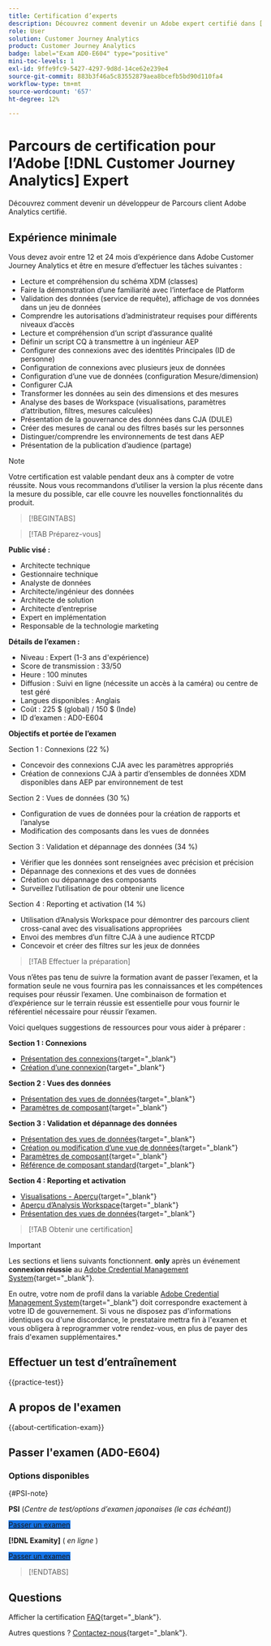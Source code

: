```yaml
---
title: Certification d’experts
description: Découvrez comment devenir un Adobe expert certifié dans [!DNL Customer Journey Analytics]
role: User
solution: Customer Journey Analytics
product: Customer Journey Analytics
badge: label="Exam AD0-E604" type="positive"
mini-toc-levels: 1
exl-id: 9ffe9fc9-5427-4297-9d8d-14ce62e239e4
source-git-commit: 883b3f46a5c83552879aea8bcefb5bd90d110fa4
workflow-type: tm+mt
source-wordcount: '657'
ht-degree: 12%

---
```


# Parcours de certification pour l’Adobe [!DNL Customer Journey Analytics] Expert

Découvrez comment devenir un développeur de Parcours client Adobe Analytics certifié.

## Expérience minimale

Vous devez avoir entre 12 et 24 mois d’expérience dans Adobe Customer Journey Analytics et être en mesure d’effectuer les tâches suivantes :

* Lecture et compréhension du schéma XDM (classes)
* Faire la démonstration d’une familiarité avec l’interface de Platform
* Validation des données (service de requête), affichage de vos données dans un jeu de données
* Comprendre les autorisations d’administrateur requises pour différents niveaux d’accès
* Lecture et compréhension d’un script d’assurance qualité
* Définir un script CQ à transmettre à un ingénieur AEP
* Configurer des connexions avec des identités Principales (ID de personne)
* Configuration de connexions avec plusieurs jeux de données
* Configuration d’une vue de données (configuration Mesure/dimension)
* Configurer CJA
* Transformer les données au sein des dimensions et des mesures
* Analyse des bases de Workspace (visualisations, paramètres d’attribution, filtres, mesures calculées)
* Présentation de la gouvernance des données dans CJA (DULE)
* Créer des mesures de canal ou des filtres basés sur les personnes
* Distinguer/comprendre les environnements de test dans AEP
* Présentation de la publication d’audience (partage)

>[!NOTE]
>
>Votre certification est valable pendant deux ans à compter de votre réussite. Nous vous recommandons d’utiliser la version la plus récente dans la mesure du possible, car elle couvre les nouvelles fonctionnalités du produit.

>[!BEGINTABS]

>[!TAB Préparez-vous]

**Public visé :**

* Architecte technique
* Gestionnaire technique
* Analyste de données
* Architecte/ingénieur des données
* Architecte de solution
* Architecte d’entreprise
* Expert en implémentation
* Responsable de la technologie marketing

**Détails de l’examen :**

* Niveau : Expert (1-3 ans d&#39;expérience)
* Score de transmission : 33/50
* Heure : 100 minutes
* Diffusion : Suivi en ligne (nécessite un accès à la caméra) ou centre de test géré
* Langues disponibles : Anglais
* Coût : 225 $ (global) / 150 $ (Inde)
* ID d’examen : AD0-E604

**Objectifs et portée de l’examen**

Section 1 : Connexions (22 %)

* Concevoir des connexions CJA avec les paramètres appropriés
* Création de connexions CJA à partir d’ensembles de données XDM disponibles dans AEP par environnement de test

Section 2 : Vues de données (30 %)

* Configuration de vues de données pour la création de rapports et l’analyse
* Modification des composants dans les vues de données

Section 3 : Validation et dépannage des données (34 %)

* Vérifier que les données sont renseignées avec précision et précision
* Dépannage des connexions et des vues de données
* Création ou dépannage des composants
* Surveillez l’utilisation de pour obtenir une licence

Section 4 : Reporting et activation (14 %)

* Utilisation d’Analysis Workspace pour démontrer des parcours client cross-canal avec des visualisations appropriées
* Envoi des membres d’un filtre CJA à une audience RTCDP
* Concevoir et créer des filtres sur les jeux de données

>[!TAB Effectuer la préparation]

Vous n’êtes pas tenu de suivre la formation avant de passer l’examen, et la formation seule ne vous fournira pas les connaissances et les compétences requises pour réussir l’examen. Une combinaison de formation et d’expérience sur le terrain réussie est essentielle pour vous fournir le référentiel nécessaire pour réussir l’examen.

Voici quelques suggestions de ressources pour vous aider à préparer :

**Section 1 : Connexions**

* [Présentation des connexions](https://experienceleague.adobe.com/docs/analytics-platform/using/cja-connections/overview.html?lang=fr){target="_blank"}
* [Création d’une connexion](https://experienceleague.adobe.com/docs/analytics-platform/using/cja-connections/create-connection.html?lang=fr){target="_blank"}

**Section 2 : Vues des données**

* [Présentation des vues de données](https://experienceleague.adobe.com/docs/analytics-platform/using/cja-dataviews/data-views.html?lang=fr){target="_blank"}
* [Paramètres de composant](https://experienceleague.adobe.com/docs/analytics-platform/using/cja-dataviews/component-settings/overview.html){target="_blank"}

**Section 3 : Validation et dépannage des données**

* [Présentation des vues de données](https://experienceleague.adobe.com/docs/analytics-platform/using/cja-dataviews/data-views.html?lang=fr){target="_blank"}
* [Création ou modification d’une vue de données](https://experienceleague.adobe.com/docs/analytics-platform/using/cja-dataviews/create-dataview.html?lang=fr){target="_blank"}
* [Paramètres de composant](https://experienceleague.adobe.com/docs/analytics-platform/using/cja-dataviews/component-settings/overview.html){target="_blank"}
* [Référence de composant standard](https://experienceleague.adobe.com/docs/analytics-platform/using/cja-dataviews/component-reference.html?lang=fr){target="_blank"}

**Section 4 : Reporting et activation**

* [Visualisations - Aperçu](https://experienceleague.adobe.com/docs/analytics-platform/using/cja-workspace/visualizations/freeform-analysis-visualizations.html){target="_blank"}
* [Aperçu d’Analysis Workspace](https://experienceleague.adobe.com/docs/analytics-platform/using/cja-workspace/home.html){target="_blank"}
* [Présentation des vues de données](https://experienceleague.adobe.com/docs/analytics-platform/using/cja-dataviews/data-views.html?lang=fr){target="_blank"}

>[!TAB Obtenir une certification]

>[!IMPORTANT]
>
>Les sections et liens suivants fonctionnent. **only**  après un événement **connexion réussie** au [Adobe Credential Management System](https://www.certmetrics.com/adobe){target="_blank"}.
>
>En outre, votre nom de profil dans la variable [Adobe Credential Management System](https://www.certmetrics.com/adobe){target="_blank"} doit correspondre exactement à votre ID de gouvernement. Si vous ne disposez pas d&#39;informations identiques ou d&#39;une discordance, le prestataire mettra fin à l&#39;examen et vous obligera à reprogrammer votre rendez-vous, en plus de payer des frais d&#39;examen supplémentaires.*

## Effectuer un test d’entraînement

{{practice-test}}

## A propos de l&#39;examen

{{about-certification-exam}}

## Passer l&#39;examen (AD0-E604)

### Options disponibles

{#PSI-note}

**PSI** (*Centre de test/options d’examen japonaises (le cas échéant)*)

<a href="https://www.certmetrics.com/adobe/candidate/psi_sso_adobe.aspx?redir=yes&amp;ec=AD0-E604" target="_blank" class="spectrum-Button spectrum-Button--fill spectrum-Button--accent spectrum-Button--sizeM is-margin-bottom-big-big at-element-click-tracking" style="background-color:#1473E6">

<span class="spectrum-Button-label has-no-wrap">
   Passer un examen
</span>
</a>

**[!DNL Examity]** ( *en ligne* )

<a href="https://www.certmetrics.com/adobe/candidate/examity_sso.aspx?eid=AD0-E604" target="_blank" class="spectrum-Button spectrum-Button--fill spectrum-Button--accent spectrum-Button--sizeM is-margin-bottom-big-big at-element-click-tracking" style="background-color:#1473E6">

<span class="spectrum-Button-label has-no-wrap">
   Passer un examen
</span>
</a>

>[!ENDTABS]

## Questions

Afficher la certification [FAQ](https://experienceleague.adobe.com/docs/certification/certification/faq.html){target="_blank"}.

Autres questions ? [Contactez-nous](mailto:certif@adobe.com){target="_blank"}.
